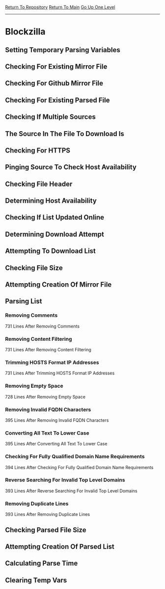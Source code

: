 [Return To Repository](https://github.com/deathbybandaid/piholeparser/)
[Return To Main](https://github.com/deathbybandaid/piholeparser/blob/master/RecentRunLogs/Mainlog.md)
[Go Up One Level](https://github.com/deathbybandaid/piholeparser/blob/master/RecentRunLogs/TopLevelScripts/30-Processing-Blacklists.md)
____________________________________
# Blockzilla
## Setting Temporary Parsing Variables
## Checking For Existing Mirror File
## Checking For Github Mirror File
## Checking For Existing Parsed File
## Checking If Multiple Sources
## The Source In The File To Download Is
## Checking For HTTPS
## Pinging Source To Check Host Availability
## Checking File Header
## Determining Host Availability
## Checking If List Updated Online
## Determining Download Attempt
## Attempting To Download List
## Checking File Size
## Attempting Creation Of Mirror File
## Parsing List
### Removing Comments
731 Lines After Removing Comments
### Removing Content Filtering
731 Lines After Removing Content Filtering
### Trimming HOSTS Format IP Addresses
731 Lines After Trimming HOSTS Format IP Addresses
### Removing Empty Space
728 Lines After Removing Empty Space
### Removing Invalid FQDN Characters
395 Lines After Removing Invalid FQDN Characters
### Converting All Text To Lower Case
395 Lines After Converting All Text To Lower Case
### Checking For Fully Qualified Domain Name Requirements
394 Lines After Checking For Fully Qualified Domain Name Requirements
### Reverse Searching For Invalid Top Level Domains
393 Lines After Reverse Searching For Invalid Top Level Domains
### Removing Duplicate Lines
393 Lines After Removing Duplicate Lines
## Checking Parsed File Size
## Attempting Creation Of Parsed List
## Calculating Parse Time
## Clearing Temp Vars
